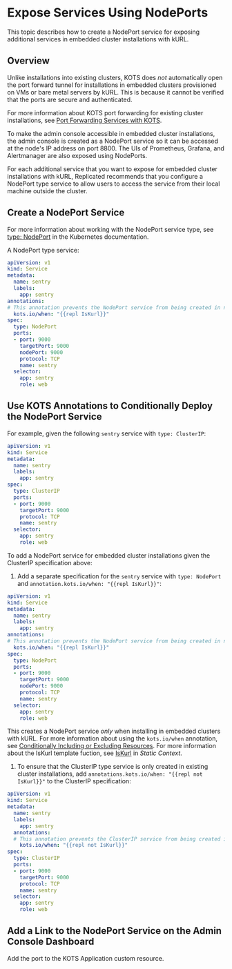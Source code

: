 # Expose Services Using NodePorts

This topic describes how to create a NodePort service for exposing additional services in embedded cluster installations with kURL.

## Overview

Unlike installations into existing clusters, KOTS does _not_ automatically open the port forward tunnel for installations in embedded clusters provisioned on VMs or bare metal servers by kURL. This is because it cannot be verified that the ports are secure and authenticated.

For more information about KOTS port forwarding for existing cluster installations, see [Port Forwarding Services with KOTS](admin-console-port-forwarding).

To make the admin console accessible in embedded cluster installations, the admin console is created as a NodePort service so it can be accessed at the node's IP address on port 8800. The UIs of Prometheus, Grafana, and Alertmanager are also exposed using NodePorts.

For each additional service that you want to expose for embedded cluster installations with kURL, Replicated recommends that you configure a NodePort type service to allow users to access the service from their local machine outside the cluster.

## Create a NodePort Service

For more information about working with the NodePort service type, see [type: NodePort](https://kubernetes.io/docs/concepts/services-networking/service/#type-nodeport) in the Kubernetes documentation.

A NodePort type service:

  ```yaml
  apiVersion: v1
  kind: Service
  metadata:
    name: sentry
    labels:
      app: sentry
  annotations:
  # This annotation prevents the NodePort service from being created in non-kURL clusters
    kots.io/when: "{{repl IsKurl}}"
  spec:
    type: NodePort
    ports:
    - port: 9000
      targetPort: 9000
      nodePort: 9000
      protocol: TCP
      name: sentry
    selector:
      app: sentry
      role: web
  ```

## Use KOTS Annotations to Conditionally Deploy the NodePort Service   

For example, given the following `sentry` service with `type: ClusterIP`: 

```yaml
apiVersion: v1
kind: Service
metadata:
  name: sentry
  labels:
    app: sentry
spec:
  type: ClusterIP
  ports:
  - port: 9000
    targetPort: 9000
    protocol: TCP
    name: sentry
  selector:
    app: sentry
    role: web
```

To add a NodePort service for embedded cluster installations given the ClusterIP specification above:

1. Add a separate specification for the `sentry` service with `type: NodePort` and `annotation.kots.io/when: "{{repl IsKurl}}"`:

  ```yaml
  apiVersion: v1
  kind: Service
  metadata:
    name: sentry
    labels:
      app: sentry
  annotations:
  # This annotation prevents the NodePort service from being created in non-kURL clusters
    kots.io/when: "{{repl IsKurl}}"
  spec:
    type: NodePort
    ports:
    - port: 9000
      targetPort: 9000
      nodePort: 9000
      protocol: TCP
      name: sentry
    selector:
      app: sentry
      role: web
  ```

  This creates a NodePort service _only_ when installing in embedded clusters with kURL. For more information about using the `kots.io/when` annotation, see [Conditionally Including or Excluding Resources](/vendor/packaging-include-resources). For more information about the IsKurl template fuction, see [IsKurl](/reference/template-functions-static-context#iskurl) in _Static Context_.

1. To ensure that the ClusterIP type service is only created in existing cluster installations, add `annotations.kots.io/when: "{{repl not IsKurl}}"` to the ClusterIP specification:

  ```yaml
  apiVersion: v1
  kind: Service
  metadata:
    name: sentry
    labels:
      app: sentry
    annotations:
    # This annotation prevents the ClusterIP service from being created in kURL clusters
      kots.io/when: "{{repl not IsKurl}}"
  spec:
    type: ClusterIP
    ports:
    - port: 9000
      targetPort: 9000
      protocol: TCP
      name: sentry
    selector:
      app: sentry
      role: web
  ```

## Add a Link to the NodePort Service on the Admin Console Dashboard  

Add the port to the KOTS Application custom resource.